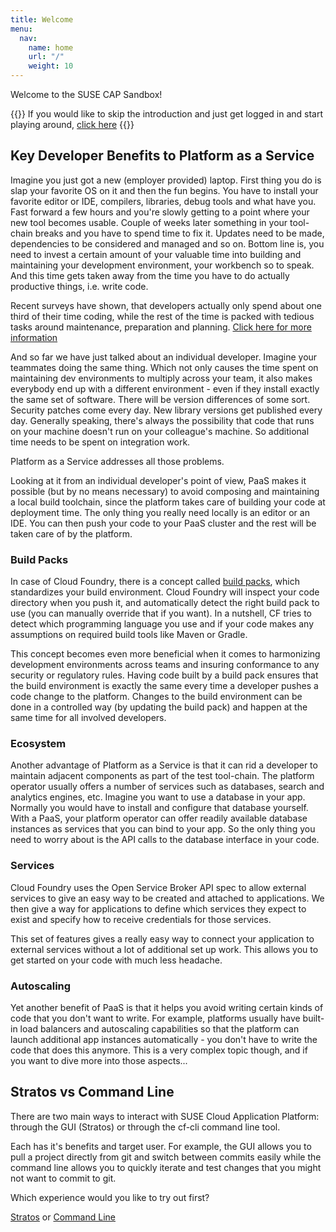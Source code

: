 ```yaml
---
title: Welcome
menu:
  nav:
    name: home
    url: "/"
    weight: 10
---
```


Welcome to the SUSE CAP Sandbox!

{{<callout>}}
If you would like to skip the introduction and just get logged in and start playing around, [click here](/quickstart/)
{{</callout>}}

## Key Developer Benefits to Platform as a Service

Imagine you just got a new (employer provided) laptop. First thing you do is slap your favorite OS on it and then the fun begins. You have to install your favorite editor or IDE, compilers, libraries, debug tools and what have you. Fast forward a few hours and you're slowly getting to a point where your new tool becomes usable. Couple of weeks later something in your tool-chain breaks and you have to spend time to fix it. Updates need to be made, dependencies to be considered and managed and so on. Bottom line is, you need to invest a certain amount of your valuable time into building and maintaining your development environment, your workbench so to speak. And this time gets taken away from the time you have to do actually productive things, i.e. write code. 

Recent surveys have shown, that developers actually only spend about one third of their time coding, while the rest of the time is packed with tedious tasks around maintenance, preparation and planning. [Click here for more information](https://thenewstack.io/how-much-time-do-developers-spend-actually-writing-code/)

And so far we have just talked about an individual developer. Imagine your teammates doing the same thing. Which not only causes the time spent on maintaining dev environments to multiply across your team, it also makes everybody end up with a different environment - even if they install exactly the same set of software. There will be version differences of some sort. Security patches come every day. New library versions get published every day. Generally speaking, there's always the possibility that code that runs on your machine doesn't run on your colleague's machine. So additional time needs to be spent on integration work. 

Platform as a Service addresses all those problems. 

Looking at it from an individual developer's point of view, PaaS makes it possible (but by no means necessary) to avoid composing and maintaining a local build toolchain, since the platform takes care of building your code at deployment time. The only thing you really need locally is an editor or an IDE. You can then push your code to your PaaS cluster and the rest will be taken care of by the platform. 

### Build Packs
In case of Cloud Foundry, there is a concept called [build packs](https://docs.cloudfoundry.org/buildpacks/), which standardizes your build environment. Cloud Foundry will inspect your code directory when you push it, and automatically detect the right build pack to use (you can manually override that if you want). In a nutshell, CF tries to detect which programming language you use and if your code makes any assumptions on required build tools like Maven or Gradle. 

This concept becomes even more beneficial when it comes to harmonizing development environments across teams and insuring conformance to any security or regulatory rules. Having code built by a build pack ensures that the build environment is exactly the same every time a developer pushes a code change to the platform. Changes to the build environment can be done in a controlled way (by updating the build pack) and happen at the same time for all involved developers. 


### Ecosystem

Another advantage of Platform as a Service is that it can rid a developer to maintain adjacent components as part of the test tool-chain. The platform operator usually offers a number of services such as databases, search and analytics engines, etc. Imagine you want to use a database in your app. Normally you would have to install and configure that database yourself. With a PaaS, your platform operator can offer readily available database instances as services that you can bind to your app. So the only thing you need to worry about is the API calls to the database interface in your code. 

### Services

Cloud Foundry uses the Open Service Broker API spec to allow external services to give an easy way to be created and attached to applications. We then give a way for applications to define which services they expect to exist and specify how to receive credentials for those services.

This set of features gives a really easy way to connect your application to external services without a lot of additional set up work. This allows you to get started on your code with much less headache.

### Autoscaling

Yet another benefit of PaaS is that it helps you avoid writing certain kinds of code that you don't want to write. For example, platforms usually have built-in load balancers and autoscaling capabilities so that the platform can launch additional app instances automatically - you don't have to write the code that does this anymore. This is a very complex topic though, and if you want to dive more into those aspects...
  
## Stratos vs Command Line

There are two main ways to interact with SUSE Cloud Application Platform: through the GUI (Stratos) or through the cf-cli command line tool. 

Each has it's benefits and target user. For example, the GUI allows you to pull a project directly from git and switch between commits easily while the command line allows you to quickly iterate and test changes that you might not want to commit to git.

Which experience would you like to try out first?

[Stratos](/stratos/) or 
[Command Line](/cli/)
